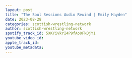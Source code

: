 ```yaml
---
layout: post
title: "The Soul Sessions Audio Rewind | Emily Hayden"
date: 2023-08-28
categories: scottish-wrestling-network
author: scottish-wrestling-network
spotify_track_id: 5XKYivkrI4P9fAo0FkDjY1
youtube_video_id: 
apple_track_id: 
youtube_metadata: 
---
```


